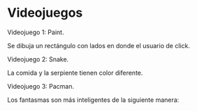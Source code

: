 # Videojuegos

Videojuego 1: Paint.

Se dibuja un rectángulo con lados en donde el usuario de click.

Videojuego 2: Snake.

La comida y la serpiente tienen color diferente. 

Videojuego 3: Pacman.

Los fantasmas son más inteligentes de la siguiente manera: 
